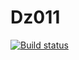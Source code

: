 # Dz011
[![Build status](https://ci.appveyor.com/api/projects/status/n728c8ga0sc54l58?svg=true)](https://ci.appveyor.com/project/DenGreen/ahj-01)